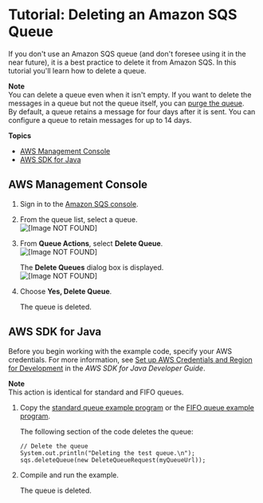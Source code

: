 # Tutorial: Deleting an Amazon SQS Queue<a name="sqs-delete-queue"></a>

If you don't use an Amazon SQS queue \(and don't foresee using it in the near future\), it is a best practice to delete it from Amazon SQS\. In this tutorial you'll learn how to delete a queue\.

**Note**  
You can delete a queue even when it isn't empty\. If you want to delete the messages in a queue but not the queue itself, you can [purge the queue](sqs-purge-queue.md)\.  
By default, a queue retains a message for four days after it is sent\. You can configure a queue to retain messages for up to 14 days\.

**Topics**
+ [AWS Management Console](#delete-queue-console)
+ [AWS SDK for Java](#delete-queue-java)

## AWS Management Console<a name="delete-queue-console"></a>

1. Sign in to the [Amazon SQS console](https://console.aws.amazon.com/sqs/)\.

1. From the queue list, select a queue\.  
![\[Image NOT FOUND\]](http://docs.aws.amazon.com/AWSSimpleQueueService/latest/SQSDeveloperGuide/images/sqs-tutorials-sending-message-to-queue-select-queue.png)

1. From **Queue Actions**, select **Delete Queue**\.  
![\[Image NOT FOUND\]](http://docs.aws.amazon.com/AWSSimpleQueueService/latest/SQSDeveloperGuide/images/sqs-tutorials-deleting-queue-delete-queue.png)

   The **Delete Queues** dialog box is displayed\.  
![\[Image NOT FOUND\]](http://docs.aws.amazon.com/AWSSimpleQueueService/latest/SQSDeveloperGuide/images/sqs-tutorials-deleting-queue-delete-queue-dialog-box.png)

1. Choose **Yes, Delete Queue**\.

   The queue is deleted\.

## AWS SDK for Java<a name="delete-queue-java"></a>

Before you begin working with the example code, specify your AWS credentials\. For more information, see [Set up AWS Credentials and Region for Development](http://docs.aws.amazon.com/sdk-for-java/v1/developer-guide/setup-credentials.html) in the *AWS SDK for Java Developer Guide*\.

**Note**  
This action is identical for standard and FIFO queues\.

1. Copy the [standard queue example program](standard-queues-getting-started-java.md) or the [FIFO queue example program](FIFO-queues-getting-started-java.md)\.

   The following section of the code deletes the queue:

   ```
   // Delete the queue
   System.out.println("Deleting the test queue.\n");
   sqs.deleteQueue(new DeleteQueueRequest(myQueueUrl));
   ```

1. Compile and run the example\.

   The queue is deleted\.
